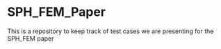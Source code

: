 # SPH_FEM_Paper
This is a repository to keep track of test cases we are presenting for the SPH_FEM paper

